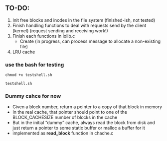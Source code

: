 ## TO-DO:
1. Init free blocks and inodes in the file system (finished-ish, not tested)
2. Finish handling functions to deal with requests send by the client (kernel) (request sending and receiving work!)
3. Finish each functions in iolib.c
    - Create (in progress, can process message to allocate a non-existing file)
4. LRU cache

### use the bash for testing
```
chmod +x testshell.sh
```
```
testshell.sh
```
### Dummy cahce for now
- Given a block number, return a pointer to a copy of that block in memory
- In the real cache, that pointer should point to one of the BLOCK_CACHESIZE number of blocks in the cache
- But in the initial “dummy” cache, always read the block from disk and just return a pointer to some static buffer or malloc a buffer for it
- implemented as **read_block** function in chache.c

